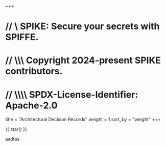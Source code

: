 +++
# //    \\ SPIKE: Secure your secrets with SPIFFE.
# //  \\\\\ Copyright 2024-present SPIKE contributors.
# // \\\\\\\ SPDX-License-Identifier: Apache-2.0

title = "Architectural Decision Records"
weight = 1
sort_by = "weight"
+++

{{ star() }}

asdfas